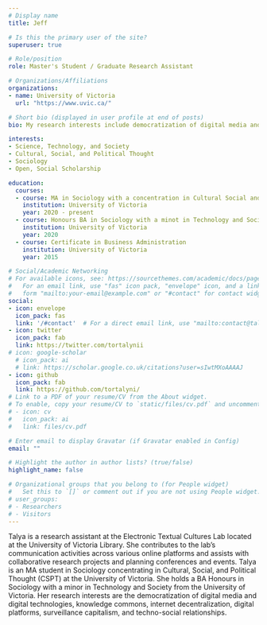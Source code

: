 ```yaml
---
# Display name
title: Jeff

# Is this the primary user of the site?
superuser: true

# Role/position
role: Master's Student / Graduate Research Assistant

# Organizations/Affiliations
organizations:
- name: University of Victoria
  url: "https://www.uvic.ca/"

# Short bio (displayed in user profile at end of posts)
bio: My research interests include democratization of digital media and digital technologies, knowledge commons, internet decentralization, digital platform and AI capitalism, and techno-social relationships.

interests:
- Science, Technology, and Society
- Cultural, Social, and Political Thought
- Sociology
- Open, Social Scholarship

education:
  courses:
  - course: MA in Sociology with a concentration in Cultural Social and Political Thought
    institution: University of Victoria
    year: 2020 - present
  - course: Honours BA in Sociology with a minot in Technology and Society
    institution: University of Victoria
    year: 2020
  - course: Certificate in Business Administration
    institution: University of Victoria
    year: 2015

# Social/Academic Networking
# For available icons, see: https://sourcethemes.com/academic/docs/page-builder/#icons
#   For an email link, use "fas" icon pack, "envelope" icon, and a link in the
#   form "mailto:your-email@example.com" or "#contact" for contact widget.
social:
- icon: envelope
  icon_pack: fas
  link: '/#contact'  # For a direct email link, use "mailto:contact@talya.is".
- icon: twitter
  icon_pack: fab
  link: https://twitter.com/tortalynii
# icon: google-scholar
  # icon_pack: ai
  # link: https://scholar.google.co.uk/citations?user=sIwtMXoAAAAJ
- icon: github
  icon_pack: fab
  link: https://github.com/tortalyni/
# Link to a PDF of your resume/CV from the About widget.
# To enable, copy your resume/CV to `static/files/cv.pdf` and uncomment the lines below.
# - icon: cv
#   icon_pack: ai
#   link: files/cv.pdf

# Enter email to display Gravatar (if Gravatar enabled in Config)
email: ""

# Highlight the author in author lists? (true/false)
highlight_name: false

# Organizational groups that you belong to (for People widget)
#   Set this to `[]` or comment out if you are not using People widget.
# user_groups:
# - Researchers
# - Visitors
---
```


Talya is a research assistant at the Electronic Textual Cultures Lab located at the University of Victoria Library. She contributes to the lab’s communication activities across various online platforms and assists with collaborative research projects and planning conferences and events. Talya is an MA student in Sociology concentrating in Cultural, Social, and Political Thought (CSPT) at the University of Victoria. She holds a BA Honours in Sociology with a minor in Technology and Society from the University of Victoria. Her research interests are the democratization of digital media and digital technologies, knowledge commons, internet decentralization, digital platforms, surveillance capitalism, and techno-social relationships.
